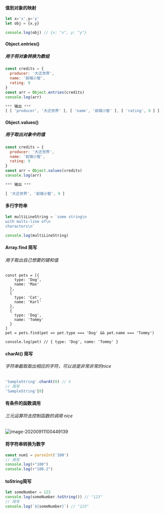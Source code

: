 ####  值到对象的映射

```js
let x='x',y='y'
let obj = {x,y}

console.log(obj) // {x: "x", y: "y"}

```

#### Object.entries()

##### 用于将对象转换为数组

```js
const credits = {
  producer: '大迁世界',
  name: '前端小智',
  rating: 9
}
const arr = Object.entries(credits)
console.log(arr)

*** 输出 ***
[ [ 'producer', '大迁世界' ], [ 'name', '前端小智' ], [ 'rating', 9 ] ]


```

####  Object.values()

##### 用于取出对象中的值

```js
const credits = {
  producer: '大迁世界',
  name: '前端小智',
  rating: 9
}
const arr = Object.values(credits)
console.log(arr)

*** 输出 ***

[ '大迁世界', '前端小智', 9 ]

```

#### 多行字符串

```js
let multiLineString = `some string\n
with multi-line of\n
characters\n`

console.log(multiLineString)

```

#### Array.find 简写

###### 用于取出自己想要的键和值

```
const pets = [{
    type: 'Dog',
    name: 'Max'
  },
  {
    type: 'Cat',
    name: 'Karl'
  },
  {
    type: 'Dog',
    name: 'Tommy'
  }
]
pet = pets.find(pet => pet.type === 'Dog' && pet.name === 'Tommy')

console.log(pet) // { type: 'Dog', name: 'Tommy' }

```

#### charAt() 简写

###### 字符串截取取出相应的字符，可以说是非常非常的nice

```js
'SampleString'.charAt(0) // S
// 简写
'SampleString'[0]

```

#### 有条件的函数调用

###### 三元运算符去控制函数的调用 nice

![image-20200911100449139](C:\Users\SuperLjf\AppData\Roaming\Typora\typora-user-images\image-20200911100449139.png)

#### 将字符串转换为数字

```js
const num1 = parseInt('100')
// 简写
console.log(+"100")
console.log(+"100.2")

```

#### toString简写

```js
let someNumber = 123
console.log(someNumber.toString()) // "123"
// 简写
console.log(`${someNumber}`) // "123"

```

